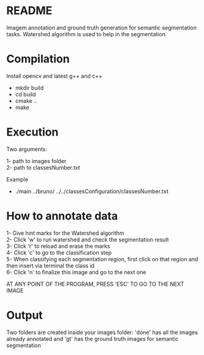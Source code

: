 # README #

Imagem annotation and ground truth generation for semantic segmentation tasks. Watershed algorithm is used to help in the segmentation.


# Compilation

Install opencv and latest g++ and c++ 

- mkdir build  
- cd build  
- cmake ..  
- make  


# Execution

Two arguments:  

1- path to images folder  
2- path to classesNumber.txt 

Example  

- ./main ../bruno/ ../../classesConfiguration/classesNumber.txt 


# How to annotate data

1- Give hint marks for the Watershed algorithm  
2- Click 'w' to run watershed and check the segmentation result  
3- Click 'r' to reload and erase the marks  
4- Click 'c' to go to the classification step  
5- When classifying each segmentation region, first click on that region and then insert via terminal the class id  
6- Click 'n' to finalize this image and go to the next one  

AT ANY POINT OF THE PROGRAM, PRESS 'ESC' TO GO TO THE NEXT IMAGE


# Output

Two folders are created inside your images folder: 'done' has all the images already annotated and 'gt' has the ground truth images for semantic segmentation
